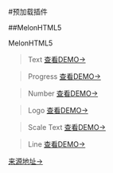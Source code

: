 #预加载插件

##MelonHTML5

MelonHTML5

> Text [查看DEMO->](http://gongvirgil.github.io/Demo/PreLoader/MelonHTML5/)

> Progress [查看DEMO->](http://gongvirgil.github.io/Demo/PreLoader/MelonHTML5/progress.html)

> Number [查看DEMO->](http://gongvirgil.github.io/Demo/PreLoader/MelonHTML5/number.html)

> Logo [查看DEMO->](http://gongvirgil.github.io/Demo/PreLoader/MelonHTML5/logo.html)

> Scale Text [查看DEMO->](http://gongvirgil.github.io/Demo/PreLoader/MelonHTML5/scale_text.html)

> Line [查看DEMO->](http://gongvirgil.github.io/Demo/PreLoader/MelonHTML5/line.html)

[来源地址->](http://melonhtml5.com/demo/royal_preloader/)
